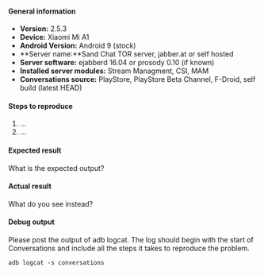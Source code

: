 #### General information

* **Version:** 2.5.3
* **Device:** Xiaomi Mi A1
* **Android Version:**  Android 9 (stock)
* **Server name:**Sand Chat TOR server, jabber.at or self hosted
* **Server software:** ejabberd 16.04 or prosody 0.10 (if known)
* **Installed server modules:** Stream Managment, CSI, MAM
* **Conversations source:** PlayStore, PlayStore Beta Channel, F-Droid, self build (latest HEAD)


#### Steps to reproduce

1. …
2. …


#### Expected result

What is the expected output? 


#### Actual result

What do you see instead?


#### Debug output

Please post the output of adb logcat. The log should begin with the start of Conversations and include all the
steps it takes to reproduce the problem.

````
adb logcat -s conversations
````

